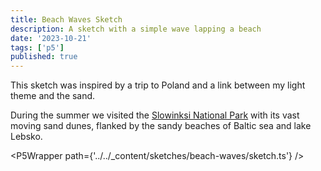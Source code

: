 ```yaml
---
title: Beach Waves Sketch
description: A sketch with a simple wave lapping a beach
date: '2023-10-21'
tags: ['p5']
published: true
---
```


This sketch was inspired by a trip to Poland and a link between my light theme and the sand.

During the summer we visited the [Slowinksi National Park](https://en.wikipedia.org/wiki/Slovincian_National_Park) with its vast moving sand dunes, flanked by the sandy beaches of Baltic sea and lake Lebsko.

<script>
	import P5Wrapper from '$lib/components/P5Wrapper.svelte';
</script>

<P5Wrapper path={'../../_content/sketches/beach-waves/sketch.ts'} />
